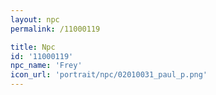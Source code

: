 ```yaml
---
layout: npc
permalink: /11000119

title: Npc
id: '11000119'
npc_name: 'Frey'
icon_url: 'portrait/npc/02010031_paul_p.png'
---
```

